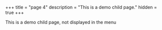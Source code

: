 +++
title = "page 4"
description = "This is a demo child page."
hidden = true
+++

This is a demo child page, not displayed in the menu